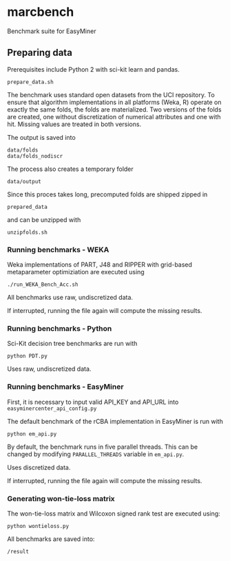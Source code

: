 # marcbench
Benchmark suite for EasyMiner

## Preparing data
Prerequisites include Python 2 with sci-kit learn and pandas.

 ```
 prepare_data.sh
 ```
The benchmark uses standard open datasets from the UCI repository. To ensure that  algorithm implementations in all platforms (Weka, R) operate on exactly the same folds, the folds are materialized. Two versions of the folds are created, one without discretization of numerical attributes and one with hit.  Missing values are treated in both versions.

The output is saved into 
```
data/folds
data/folds_nodiscr
```

The process also creates a temporary folder
```
data/output
```

Since this proces takes long, precomputed folds are shipped zipped in 
```
prepared_data
```
and can be unzipped with

```
unzipfolds.sh
```




### Running benchmarks - WEKA

Weka implementations of PART, J48 and RIPPER with grid-based metaparameter optimiziation  are executed using
```
./run_WEKA_Bench_Acc.sh
```

All benchmarks use raw, undiscretized data.

If interrupted, running the file again will compute the missing results.

### Running benchmarks  - Python
Sci-Kit decision tree benchmarks are run with  

```
python PDT.py
```

Uses raw, undiscretized data.


### Running benchmarks - EasyMiner

First, it is necessary to input valid API_KEY and API_URL into `easyminercenter_api_config.py`

The default benchmark of the rCBA implementation in EasyMiner is run with 

```
python em_api.py
```
By default, the benchmark runs in five parallel threads. This can be changed by modifying `PARALLEL_THREADS` variable in `em_api.py`.

Uses discretized data.

If interrupted, running the file again will compute the missing results.

### Generating won-tie-loss matrix
The won-tie-loss matrix and Wilcoxon signed rank test are executed using:
```
python wontieloss.py
```

All benchmarks are saved into:
```
/result
```
